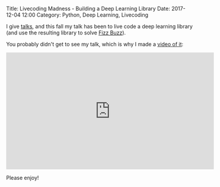 Title: Livecoding Madness - Building a Deep Learning Library
Date: 2017-12-04 12:00
Category: Python, Deep Learning, Livecoding

I give <a href = "https://joelgrus.com/speaking/">talks</a>,
and this fall my talk has been to live code a deep learning
library (and use the resulting library to solve
<a href = "https://joelgrus.com/2016/05/23/fizz-buzz-in-tensorflow/">Fizz Buzz</a>).

You probably didn't get to see my talk,
which is why I made a
<a href = "https://youtu.be/o64FV-ez6Gw">video of it</a>:

<iframe width="560" height="315" src="https://www.youtube.com/embed/o64FV-ez6Gw" frameborder="0" gesture="media" allow="encrypted-media" allowfullscreen></iframe>

Please enjoy!
